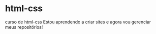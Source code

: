 # html-css
 curso de html-css
 Estou aprendendo a criar sites e agora vou gerenciar meus repositórios!
